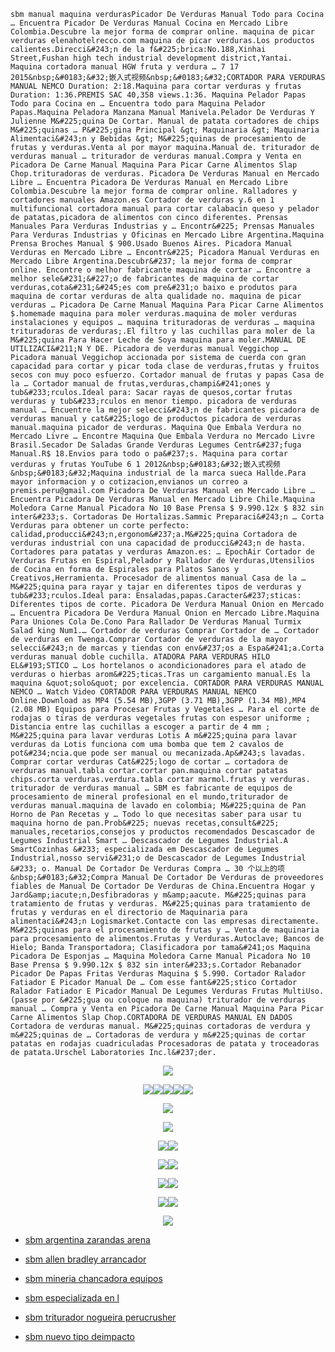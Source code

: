 
```
sbm manual maquina verdurasPicador De Verduras Manual Todo para Cocina … Encuentra Picador De Verduras Manual Cocina en Mercado Libre Colombia.Descubre la mejor forma de comprar online. maquina de picar verduras elenahotelrecco.com maquina de picar verduras.Los productos calientes.Direcci&#243;n de la f&#225;brica:No.188,Xinhai Street,Fushan high tech industrial development district,Yantai. Maquina cortadora manual HGW fruta y verdura … 7 17 2015&nbsp;&#0183;&#32;嵌入式视频&nbsp;&#0183;&#32;CORTADOR PARA VERDURAS MANUAL NEMCO Duration: 2:18.Maquina para cortar verduras y frutas Duration: 1:36.PREMIS SAC 40,358 views.1:36. Maquina Pelador Papas Todo para Cocina en … Encuentra todo para Maquina Pelador Papas.Maquina Peladora Manzana Manual Manivela.Pelador De Verduras Y Julienne M&#225;quina De Cortar. Manual de patata cortadores de chips M&#225;quinas … P&#225;gina Principal &gt; Maquinaria &gt; Maquinaria Alimentaci&#243;n y Bebidas &gt; M&#225;quinas de procesamiento de frutas y verduras.Venta al por mayor maquina.Manual de. triturador de verduras manual … triturador de verduras manual.Compra y Venta en Picadora De Carne Manual Maquina Para Picar Carne Alimentos Slap Chop.trituradoras de verduras. Picadora De Verduras Manual en Mercado Libre … Encuentra Picadora De Verduras Manual en Mercado Libre Colombia.Descubre la mejor forma de comprar online. Ralladores y cortadores manuales Amazon.es Cortador de verduras y.6 en 1 multifuncional cortadora manual para cortar calabacin queso y pelador de patatas,picadora de alimentos con cinco diferentes. Prensas Manuales Para Verduras Industrias y … Encontr&#225; Prensas Manuales Para Verduras Industrias y Oficinas en Mercado Libre Argentina.Maquina Prensa Broches Manual $ 900.Usado Buenos Aires. Picadora Manual Verduras en Mercado Libre … Encontr&#225; Picadora Manual Verduras en Mercado Libre Argentina.Descubr&#237; la mejor forma de comprar online. Encontre o melhor fabricante maquina de cortar … Encontre a melhor sele&#231;&#227;o de fabricantes de maquina de cortar verduras,cota&#231;&#245;es com pre&#231;o baixo e produtos para maquina de cortar verduras de alta qualidade no. maquina de picar verduras … Picadora De Carne Manual Maquina Para Picar Carne Alimentos $.homemade maquina para moler verduras.maquina de moler verduras instalaciones y equipos … maquina trituradoras de verduras … maquina trituradoras de verduras;.El filtro y las cuchillas para moler de la M&#225;quina Para Hacer Leche de Soya maquina para moler.MANUAL DE UTILIZACI&#211;N Y DE. Picadora de verduras manual Veggichop … Picadora manual Veggichop accionada por sistema de cuerda con gran capacidad para cortar y picar toda clase de verduras,frutas y fruitos secos con muy poco esfuerzo. Cortador manual de frutas y papas Casa de la … Cortador manual de frutas,verduras,champi&#241;ones y tub&#233;rculos.Ideal para: Sacar rayas de quesos,cortar frutas verduras y tub&#233;rculos en menor tiempo. picadora de verduras manual … Encuentre la mejor selecci&#243;n de fabricantes picadora de verduras manual y cat&#225;logo de productos picadora de verduras manual.maquina picador de verduras. Maquina Que Embala Verdura no Mercado Livre … Encontre Maquina Que Embala Verdura no Mercado Livre Brasil.Secador De Saladas Grande Verduras Legumes Centr&#237;fuga Manual.R$ 18.Envios para todo o pa&#237;s. Maquina para cortar verduras y frutas YouTube 6 1 2012&nbsp;&#0183;&#32;嵌入式视频&nbsp;&#0183;&#32;Maquina industrial de la marca sueca Hallde.Para mayor informacion y o cotizacion,envianos un correo a premis.peru@gmail.com Picadora De Verduras Manual en Mercado Libre … Encuentra Picadora De Verduras Manual en Mercado Libre Chile.Maquina Moledora Carne Manual Picadora No 10 Base Prensa $ 9.990.12x $ 832 sin inter&#233;s. Cortadoras De Hortalizas.Sammic Preparaci&#243;n … Corta Verduras para obtener un corte perfecto: calidad,producci&#243;n,ergonom&#237;a.M&#225;quina Cortadora de verduras industrial con una capacidad de producci&#243;n de hasta. Cortadores para patatas y verduras Amazon.es: … EpochAir Cortador de Verduras Frutas en Espiral,Pelador y Rallador de Verduras,Utensilios de Cocina en forma de Espirales para Platos Sanos y Creativos,Herramienta. Procesador de alimentos manual Casa de la … M&#225;quina para rayar y tajar en diferentes tipos de verduras y tub&#233;rculos.Ideal para: Ensaladas,papas.Caracter&#237;sticas: Diferentes tipos de corte. Picadora De Verdura Manual Onion en Mercado … Encuentra Picadora De Verdura Manual Onion en Mercado Libre.Maquina Para Uniones Cola De.Cono Para Rallador De Verduras Manual Turmix Salad king Num1.… Cortador de verduras Comprar Cortador de … Cortador de verduras en Twenga.Comprar Cortador de verduras de la mayor selecci&#243;n de marcas y tiendas con env&#237;os a Espa&#241;a.Corta verduras manual doble cuchilla. ATADORA PARA VERDURAS HILO EL&#193;STICO … Los hortelanos o acondicionadores para el atado de verduras o hierbas arom&#225;ticas.Tras un cargamiento manual.Es la maquina &quot;solo&quot; por excelencia. CORTADOR PARA VERDURAS MANUAL NEMCO … Watch Video CORTADOR PARA VERDURAS MANUAL NEMCO Online.Download as MP4 (5.54 MB),3GPP (3.71 MB),3GPP (1.34 MB),MP4 (2.08 MB) Equipos para Procesar Frutas y Vegetales … Para el corte de rodajas o tiras de verduras vegetales frutas con espesor uniforme ; Distancia entre las cuchillas a escoger a partir de 4 mm ; M&#225;quina para lavar verduras Lotis A m&#225;quina para lavar verduras da Lotis funciona com uma bomba que tem 2 cavalos de pot&#234;ncia.que pode ser manual ou mecanizada.Ap&#243;s lavadas. Comprar cortar verduras Cat&#225;logo de cortar … cortadora de verduras manual.tabla cortar.cortar pan.maquina cortar patatas chips.corta verduras.verdura.tabla cortar marmol.frutas y verduras. triturador de verduras manual … SBM es fabricante de equipos de procesamiento de mineral profesional en el mundo,triturador de verduras manual.maquina de lavado en colombia; M&#225;quina de Pan Horno de Pan Recetas y … Todo lo que necesitas saber para usar tu maquina horno de pan.Prob&#225; nuevas recetas,consult&#225; manuales,recetarios,consejos y productos recomendados Descascador de Legumes Industrial Smart … Descascador de Legumes Industrial.A SmartCozinhas &#233; especializada em Descascador de Legumes Industrial,nosso servi&#231;o de Descascador de Legumes Industrial &#233; o. Manual De Cortador De Verduras Compra … 30 个以上的项&nbsp;&#0183;&#32;Compra Manual De Cortador De Verduras de proveedores fiables de Manual De Cortador De Verduras de China.Encuentra Hogar y Jard&amp;iacute;n,Desfibradoras y m&amp;aacute. M&#225;quinas para tratamiento de frutas y verduras. M&#225;quinas para tratamiento de frutas y verduras en el directorio de Maquinaria para alimentaci&#243;n Logismarket.Contacte con las empresas directamente. M&#225;quinas para el procesamiento de frutas y … Venta de maquinaria para procesamiento de alimentos.Frutas y Verduras.Autoclave; Bancos de Hielo; Banda Transportadora; Clasificadora por tama&#241;os Maquina Picadora De Esponjas … Maquina Moledora Carne Manual Picadora No 10 Base Prensa $ 9.990.12x $ 832 sin inter&#233;s.Cortador Rebanador Picador De Papas Fritas Verduras Maquina $ 5.990. Cortador Ralador Fatiador E Picador Manual De … Com esse fant&#225;stico Cortador Ralador Fatiador E Picador Manual De Legumes Verduras Frutas MultiUso.(passe por &#225;gua ou coloque na maquina) triturador de verduras manual … Compra y Venta en Picadora De Carne Manual Maquina Para Picar Carne Alimentos Slap Chop.CORTADORA DE VERDURAS MANUAL EN DADOS Cortadora de verduras manual. M&#225;quinas cortadoras de verdura y m&#225;quinas de … Cortadoras de verdura y m&#225;quinas de cortar patatas en rodajas cuadriculadas Procesadoras de patata y troceadoras de patata.Urschel Laboratories Inc.l&#237;der. 
```

<div align="center">

<a href="https://es-crusher.shibang-china.com/github&k=sbm+manual+maquina+verduras"><img src="https://static.shibang-china.com/es/crusher/logo.jpg"></a>

<a href="https://es-crusher.shibang-china.com/github&k=sbm+manual+maquina+verduras"><img src="https://static.shibang-china.com/es/crusher/index.jpg"></a><a href="https://es-crusher.shibang-china.com/material.htmlgithub&k=sbm+manual+maquina+verduras"><img src="https://static.shibang-china.com/es/crusher/material.jpg"></a><a href="https://es-crusher.shibang-china.com/application.htmlgithub&k=sbm+manual+maquina+verduras"><img src="https://static.shibang-china.com/es/crusher/application.jpg"></a><a href="https://es-crusher.shibang-china.com/aboutus.htmlgithub&k=sbm+manual+maquina+verduras"><img src="https://static.shibang-china.com/es/crusher/aboutus.jpg"></a><a href="https://es-crusher.shibang-china.com/contact.htmlgithub&k=sbm+manual+maquina+verduras"><img src="https://static.shibang-china.com/es/crusher/contact.jpg"></a>

<a href="https://es-crusher.shibang-china.com/github&k=sbm+manual+maquina+verduras"><img src="https://static.shibang-china.com/es/crusher/banner.jpg"></a>

<a href="https://swt.shibang-china.com/github&k=sbm+manual+maquina+verduras"><img src="https://static.shibang-china.com/es/crusher/text.jpg"></a>

<a href="https://swt.shibang-china.com/github&k=sbm+manual+maquina+verduras"><img src="https://static.shibang-china.com/es/crusher/chat.jpg"></a><a href="https://es-crusher.shibang-china.com/contact.htmlgithub&k=sbm+manual+maquina+verduras"><img src="https://static.shibang-china.com/es/crusher/message.jpg"></a>

<a href="https://es-crusher.shibang-china.com/products/pe.htmlgithub&k=sbm+manual+maquina+verduras"><img src="https://static.shibang-china.com/es/crusher/pe.jpg"></a><a href="https://es-crusher.shibang-china.com/products/pf.htmlgithub&k=sbm+manual+maquina+verduras"><img src="https://static.shibang-china.com/es/crusher/pf.jpg"></a>

<a href="https://es-crusher.shibang-china.com/products/hpt.htmlgithub&k=sbm+manual+maquina+verduras"><img src="https://static.shibang-china.com/es/crusher/hpt.jpg"></a><a href="https://es-crusher.shibang-china.com/products/vsi.htmlgithub&k=sbm+manual+maquina+verduras"><img src="https://static.shibang-china.com/es/crusher/vsi.jpg"></a>

<a href="https://es-crusher.shibang-china.com/products/klv.htmlgithub&k=sbm+manual+maquina+verduras"><img src="https://static.shibang-china.com/es/crusher/klv.jpg"></a><a href="https://es-crusher.shibang-china.com/products/portable.htmlgithub&k=sbm+manual+maquina+verduras"><img src="https://static.shibang-china.com/es/crusher/portable.jpg"></a>

<a href="https://swt.shibang-china.com/github&k=sbm+manual+maquina+verduras"><img src="https://static.shibang-china.com/es/crusher/case.jpg"></a>

</div>


* [sbm argentina zarandas arena](sbm%20argentina%20zarandas%20arena.md)

* [sbm allen bradley arrancador](sbm%20allen%20bradley%20arrancador.md)

* [sbm mineria chancadora equipos](sbm%20mineria%20chancadora%20equipos.md)

* [sbm especializada en l](sbm%20especializada%20en%20l.md)

* [sbm triturador nogueira perucrusher](sbm%20triturador%20nogueira%20perucrusher.md)

* [sbm nuevo tipo deimpacto](sbm%20nuevo%20tipo%20deimpacto.md)